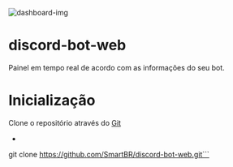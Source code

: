![dashboard-img](https://media.discordapp.net/attachments/788415546315767829/794324670974263306/tSEydJkCAAAECBAgQIECAAAECBAgQIEBg9AXf1As5hnUadwKAAAAAElFTkSuQmCC.png?width=891&height=433)

# discord-bot-web
Painel em tempo real de acordo com as informações do seu bot.

# Inicialização
Clone o repositório através do [Git](https://git-scm.com/downloads)
- ```bash
git clone https://github.com/SmartBR/discord-bot-web.git```
